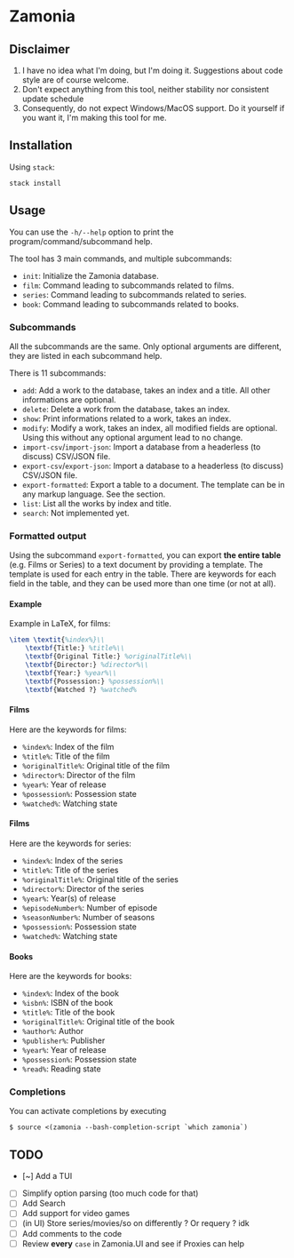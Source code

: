 # Zamonia

## Disclaimer

1. I have no idea what I'm doing, but I'm doing it. Suggestions about code style are of course welcome.
2. Don't expect anything from this tool, neither stability nor consistent update schedule
3. Consequently, do not expect Windows/MacOS support. Do it yourself if you want it, I'm making this tool for me.

## Installation

Using `stack`:
```
stack install
```

## Usage

You can use the `-h/--help` option to print the program/command/subcommand help.

The tool has 3 main commands, and multiple subcommands:
- `init`: Initialize the Zamonia database.
- `film`: Command leading to subcommands related to films.
- `series`: Command leading to subcommands related to series.
- `book`: Command leading to subcommands related to books.

### Subcommands

All the subcommands are the same. Only optional arguments are different, they are listed in each subcommand help.

There is 11 subcommands:
- `add`: Add a work to the database, takes an index and a title. All other informations are optional.
- `delete`: Delete a work from the database, takes an index.
- `show`: Print informations related to a work, takes an index.
- `modify`: Modify a work, takes an index, all modified fields are optional. Using this without any optional argument lead to no change.
- `import-csv`/`import-json`: Import a database from a headerless (to discuss) CSV/JSON file.
- `export-csv`/`export-json`: Import a database to a headerless (to discuss) CSV/JSON file.
- `export-formatted`: Export a table to a document. The template can be in any markup language. See the section.
- `list`: List all the works by index and title.
- `search`: Not implemented yet.

### Formatted output

Using the subcommand `export-formatted`, you can export **the entire table** (e.g. Films or Series) to a text document by providing a template. The template is used for each entry in the table. There are keywords for each field in the table, and they can be used more than one time (or not at all).

#### Example

Example in LaTeX, for films:
```tex
\item \textit{%index%}\\
	\textbf{Title:} %title%\\
	\textbf{Original Title:} %originalTitle%\\
	\textbf{Director:} %director%\\
	\textbf{Year:} %year%\\
	\textbf{Possession:} %possession%\\
	\textbf{Watched ?} %watched%
```

#### Films

Here are the keywords for films:
- `%index%`: Index of the film
- `%title%`: Title of the film
- `%originalTitle%`: Original title of the film
- `%director%`: Director of the film
- `%year%`: Year of release
- `%possession%`: Possession state
- `%watched%`: Watching state

#### Films

Here are the keywords for series:
- `%index%`: Index of the series
- `%title%`: Title of the series
- `%originalTitle%`: Original title of the series
- `%director%`: Director of the series
- `%year%`: Year(s) of release
- `%episodeNumber%`: Number of episode
- `%seasonNumber%`: Number of seasons
- `%possession%`: Possession state
- `%watched%`: Watching state

#### Books

Here are the keywords for books:
- `%index%`: Index of the book
- `%isbn%`: ISBN of the book
- `%title%`: Title of the book
- `%originalTitle%`: Original title of the book
- `%author%`: Author
- `%publisher%`: Publisher
- `%year%`: Year of release
- `%possession%`: Possession state
- `%read%`: Reading state

### Completions

You can activate completions by executing
```
$ source <(zamonia --bash-completion-script `which zamonia`)
```

## TODO

- [~] Add a TUI
- [ ] Simplify option parsing (too much code for that)
- [ ] Add Search
- [ ] Add support for video games
- [ ] (in UI) Store series/movies/so on differently ? Or requery ? idk
- [ ] Add comments to the code
- [ ] Review **every** `case` in Zamonia.UI and see if Proxies can help
